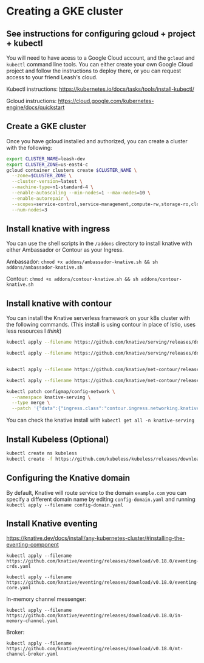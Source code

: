 # Creating a GKE cluster

## See instructions for configuring gcloud + project + kubectl
You will need to have acess to a Google Cloud account, and the `gcloud` and `kubectl` command line tools.
You can either create your own Google Cloud project and follow the instructions to deploy there, or you can request access to your friend Leash's cloud.

Kubectl instructions:
https://kubernetes.io/docs/tasks/tools/install-kubectl/

Gcloud instructions:
https://cloud.google.com/kubernetes-engine/docs/quickstart


## Create a GKE cluster
Once you have gcloud installed and authorized, you can create a cluster with the following:

```sh
export CLUSTER_NAME=leash-dev
export CLUSTER_ZONE=us-east4-c
gcloud container clusters create $CLUSTER_NAME \
  --zone=$CLUSTER_ZONE \
  --cluster-version=latest \
  --machine-type=n1-standard-4 \
  --enable-autoscaling --min-nodes=1 --max-nodes=10 \
  --enable-autorepair \
  --scopes=service-control,service-management,compute-rw,storage-ro,cloud-platform,logging-write,monitoring-write,pubsub,datastore \
  --num-nodes=3
```

## Install knative with ingress

You can use the shell scripts in the `/addons` directory to install knative with
either Ambassador or Contour as your Ingress.

Ambassador:
`chmod +x addons/ambassador-knative.sh && sh addons/ambassador-knative.sh`

Contour:
`chmod +x addons/contour-knative.sh && sh addons/contour-knative.sh`

## Install knative with contour
You can install the Knative serverless framework on your k8s cluster with the following commands.
(This install is using contour in place of Istio, uses less resources I *think*)

```sh
kubectl apply --filename https://github.com/knative/serving/releases/download/v0.18.0/serving-crds.yaml

kubectl apply --filename https://github.com/knative/serving/releases/download/v0.18.0/serving-core.yaml


kubectl apply --filename https://github.com/knative/net-contour/releases/download/v0.18.0/contour.yaml

kubectl apply --filename https://github.com/knative/net-contour/releases/download/v0.18.0/net-contour.yaml

kubectl patch configmap/config-network \
  --namespace knative-serving \
  --type merge \
  --patch '{"data":{"ingress.class":"contour.ingress.networking.knative.dev"}}'

```

You can check the knative install with
`kubectl get all -n knative-serving`

## Install Kubeless (Optional)
```sh
kubectl create ns kubeless
kubectl create -f https://github.com/kubeless/kubeless/releases/download/v1.0.7/kubeless-v1.0.7.yaml
```

## Configuring the Knative domain
By default, Knative will route service to the domain `example.com`
you can specify a different domain name by editing `config-domain.yaml` and
running
`kubectl apply --filename config-domain.yaml`

## Install Knative eventing

https://knative.dev/docs/install/any-kubernetes-cluster/#installing-the-eventing-component


```
kubectl apply --filename https://github.com/knative/eventing/releases/download/v0.18.0/eventing-crds.yaml

kubectl apply --filename https://github.com/knative/eventing/releases/download/v0.18.0/eventing-core.yaml
```

In-memory channel messenger:
```
kubectl apply --filename https://github.com/knative/eventing/releases/download/v0.18.0/in-memory-channel.yaml
```

Broker:
```
kubectl apply --filename https://github.com/knative/eventing/releases/download/v0.18.0/mt-channel-broker.yaml

```
